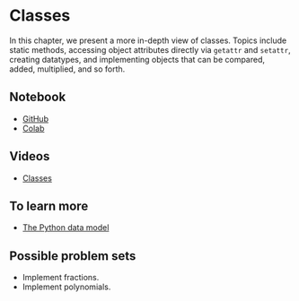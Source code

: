# Classes

In this chapter, we present a more in-depth view of classes.  Topics include static methods, accessing object attributes directly via `getattr` and `setattr`, creating datatypes, and implementing objects that can be compared, added, multiplied, and so forth.  

## Notebook

* [GitHub](https://github.com/abstractions-in-python/abstractions-in-python.github.io/blob/master/notebooks/Classes_chapter.ipynb) 
* [Colab](https://drive.google.com/file/d/1G-DxUTrpH5iwZSrs9DGYzmOkHBIeh5bU/view?usp=sharing)

## Videos

* [Classes](https://drive.google.com/file/d/1uK39twEpdaneBATpZINxd16OOMQqg3K6/view?usp=sharing)

## To learn more 

* [The Python data model](https://docs.python.org/3/reference/datamodel.html)

## Possible problem sets

* Implement fractions.
* Implement polynomials. 


